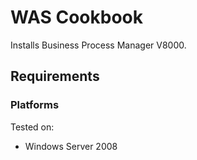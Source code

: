 WAS Cookbook
===================
Installs Business Process Manager V8000.

Requirements
------------
### Platforms
Tested on:
- Windows Server 2008